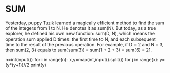 # SUM
Yesterday, puppy Tuzik learned a magically efficient method to find the sum of the integers from 1 to N. He denotes it as sum(N). But today, as a true explorer, he defined his own new function: sum(D, N), which means the operation sum applied D times: the first time to N, and each subsequent time to the result of the previous operation.  For example, if D = 2 and N = 3, then sum(2, 3) equals to sum(sum(3)) = sum(1 + 2 + 3) = sum(6) = 21.


n=int(input())
for i in range(n):
    x,y=map(int,input().split())
    for j in range(x):
        y=(y*(y+1))//2
    print(y)
      
